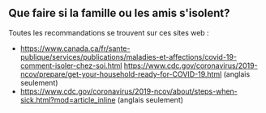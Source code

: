 ## Que faire si la famille ou les amis s'isolent?

Toutes les recommandations se trouvent sur ces sites web :

- https://www.canada.ca/fr/sante-publique/services/publications/maladies-et-affections/covid-19-comment-isoler-chez-soi.html
  https://www.cdc.gov/coronavirus/2019-ncov/prepare/get-your-household-ready-for-COVID-19.html (anglais seulement)
- https://www.cdc.gov/coronavirus/2019-ncov/about/steps-when-sick.html?mod=article_inline (anglais seulement)

